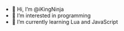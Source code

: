 - 👋 Hi, I’m @iKingNinja
- 👀 I’m interested in programming
- 🌱 I’m currently learning Lua and JavaScript

<!---
iKingNinja/iKingNinja is a ✨ special ✨ repository because its `README.md` (this file) appears on your GitHub profile.
You can click the Preview link to take a look at your changes.
--->

